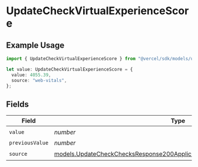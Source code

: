 # UpdateCheckVirtualExperienceScore

## Example Usage

```typescript
import { UpdateCheckVirtualExperienceScore } from "@vercel/sdk/models/updatecheckop.js";

let value: UpdateCheckVirtualExperienceScore = {
  value: 4055.39,
  source: "web-vitals",
};
```

## Fields

| Field                                                                                                                                                          | Type                                                                                                                                                           | Required                                                                                                                                                       | Description                                                                                                                                                    |
| -------------------------------------------------------------------------------------------------------------------------------------------------------------- | -------------------------------------------------------------------------------------------------------------------------------------------------------------- | -------------------------------------------------------------------------------------------------------------------------------------------------------------- | -------------------------------------------------------------------------------------------------------------------------------------------------------------- |
| `value`                                                                                                                                                        | *number*                                                                                                                                                       | :heavy_check_mark:                                                                                                                                             | N/A                                                                                                                                                            |
| `previousValue`                                                                                                                                                | *number*                                                                                                                                                       | :heavy_minus_sign:                                                                                                                                             | N/A                                                                                                                                                            |
| `source`                                                                                                                                                       | [models.UpdateCheckChecksResponse200ApplicationJSONResponseBodyOutputSource](../models/updatecheckchecksresponse200applicationjsonresponsebodyoutputsource.md) | :heavy_check_mark:                                                                                                                                             | N/A                                                                                                                                                            |